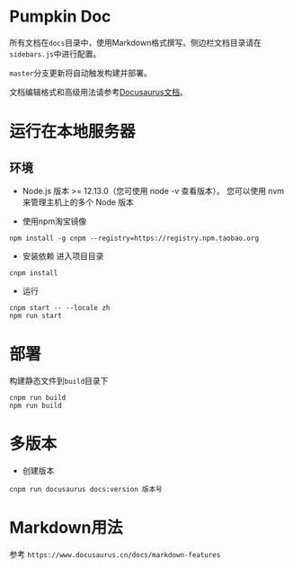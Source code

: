 # Pumpkin Doc

所有文档在`docs`目录中，使用Markdown格式撰写。侧边栏文档目录请在`sidebars.js`中进行配置。

`master`分支更新将自动触发构建并部署。

文档编辑格式和高级用法请参考[Docusaurus文档](https://v2.docusaurus.io/docs/docs-introduction)。

# 运行在本地服务器

## 环境

- Node.js 版本 >= 12.13.0（您可使用 node -v 查看版本）。 您可以使用 nvm 来管理主机上的多个 Node 版本

- 使用npm淘宝镜像

```shell
npm install -g cnpm --registry=https://registry.npm.taobao.org
```

- 安装依赖
进入项目目录

```shell
cnpm install
```

- 运行

```shell
cnpm start -- --locale zh
npm run start
```

# 部署

构建静态文件到`build`目录下

```shell
cnpm run build
npm run build
```
# 多版本

- 创建版本

```shell
cnpm run docusaurus docs:version 版本号
```

# Markdown用法

参考 `https://www.docusaurus.cn/docs/markdown-features`
